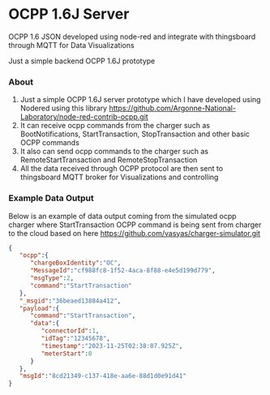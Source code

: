 OCPP 1.6J Server
==========

OCPP 1.6 JSON developed using node-red and integrate with thingsboard through MQTT for Data Visualizations

Just a simple backend OCPP 1.6J prototype

### About

1. Just a simple OCPP 1.6J server prototype which I have developed using Nodered using this library https://github.com/Argonne-National-Laboratory/node-red-contrib-ocpp.git
2. It can receive ocpp commands from the charger such as BootNotifications, StartTransaction, StopTransaction and other basic OCPP commands
3. It also can send ocpp commands to the charger such as RemoteStartTransaction and RemoteStopTransaction
4. All the data received through OCPP protocol are then sent to thingsboard MQTT broker for Visualizations and controlling 

### Example Data Output

Below is an example of data output coming from the simulated ocpp charger where StartTransaction OCPP command is being sent from charger to the cloud  based on here https://github.com/vasyas/charger-simulator.git

```json
{
   "ocpp":{
      "chargeBoxIdentity":"OC",
      "MessageId":"cf988fc8-1f52-4aca-8f88-e4e5d199d779",
      "msgType":2,
      "command":"StartTransaction"
   },
   "_msgid":"36beaed13884a412",
   "payload":{
      "command":"StartTransaction",
      "data":{
         "connectorId":1,
         "idTag":"12345678",
         "timestamp":"2023-11-25T02:38:07.925Z",
         "meterStart":0
      }
   },
   "msgId":"8cd21349-c137-418e-aa6e-88d1d0e91d41"
}
```
